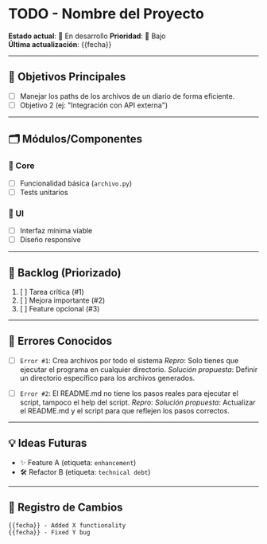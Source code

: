 # TODO - Nombre del Proyecto

**Estado actual**: 🚧 En desarrollo
**Prioridad**: 🔻 Bajo  
**Última actualización**: {{fecha}}

---

## 📌 Objetivos Principales

- [ ] Manejar los paths de los archivos de un diario de forma eficiente.
- [ ] Objetivo 2 (ej: "Integración con API externa")

---

## 🗂 Módulos/Componentes

### 🔹 Core

- [ ] Funcionalidad básica (`archivo.py`)
- [ ] Tests unitarios

### 🔹 UI

- [ ] Interfaz mínima viable
- [ ] Diseño responsive

---

## 📅 Backlog (Priorizado)

1. [ ] Tarea crítica (#1)
2. [ ] Mejora importante (#2)
3. [ ] Feature opcional (#3)

---

## 🐛 Errores Conocidos

- [ ] `Error #1`: Crea archivos por todo el sistema
      _Repro_: Solo tienes que ejecutar el programa en cualquier directorio.
      _Solución propuesta_: Definir un directorio específico para los archivos generados.

- [ ] `Error #2`: El README.md no tiene los pasos reales para ejecutar el script, tampoco el help del script.
      _Repro_:
      _Solución propuesta_: Actualizar el README.md y el script para que reflejen los pasos correctos.

---

## 💡 Ideas Futuras

- ✨ Feature A (etiqueta: `enhancement`)
- 🛠 Refactor B (etiqueta: `technical debt`)

---

## 🔄 Registro de Cambios

```plaintext
{{fecha}} - Added X functionality
{{fecha}} - Fixed Y bug
```
